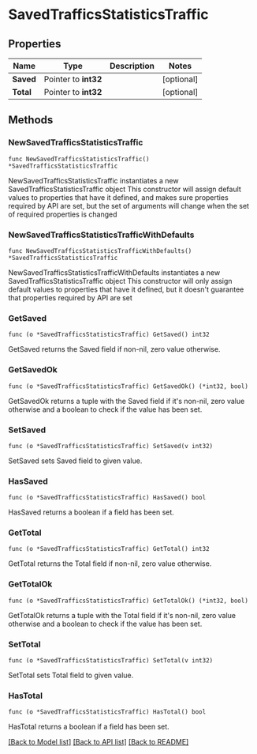 # SavedTrafficsStatisticsTraffic

## Properties

Name | Type | Description | Notes
------------ | ------------- | ------------- | -------------
**Saved** | Pointer to **int32** |  | [optional] 
**Total** | Pointer to **int32** |  | [optional] 

## Methods

### NewSavedTrafficsStatisticsTraffic

`func NewSavedTrafficsStatisticsTraffic() *SavedTrafficsStatisticsTraffic`

NewSavedTrafficsStatisticsTraffic instantiates a new SavedTrafficsStatisticsTraffic object
This constructor will assign default values to properties that have it defined,
and makes sure properties required by API are set, but the set of arguments
will change when the set of required properties is changed

### NewSavedTrafficsStatisticsTrafficWithDefaults

`func NewSavedTrafficsStatisticsTrafficWithDefaults() *SavedTrafficsStatisticsTraffic`

NewSavedTrafficsStatisticsTrafficWithDefaults instantiates a new SavedTrafficsStatisticsTraffic object
This constructor will only assign default values to properties that have it defined,
but it doesn't guarantee that properties required by API are set

### GetSaved

`func (o *SavedTrafficsStatisticsTraffic) GetSaved() int32`

GetSaved returns the Saved field if non-nil, zero value otherwise.

### GetSavedOk

`func (o *SavedTrafficsStatisticsTraffic) GetSavedOk() (*int32, bool)`

GetSavedOk returns a tuple with the Saved field if it's non-nil, zero value otherwise
and a boolean to check if the value has been set.

### SetSaved

`func (o *SavedTrafficsStatisticsTraffic) SetSaved(v int32)`

SetSaved sets Saved field to given value.

### HasSaved

`func (o *SavedTrafficsStatisticsTraffic) HasSaved() bool`

HasSaved returns a boolean if a field has been set.

### GetTotal

`func (o *SavedTrafficsStatisticsTraffic) GetTotal() int32`

GetTotal returns the Total field if non-nil, zero value otherwise.

### GetTotalOk

`func (o *SavedTrafficsStatisticsTraffic) GetTotalOk() (*int32, bool)`

GetTotalOk returns a tuple with the Total field if it's non-nil, zero value otherwise
and a boolean to check if the value has been set.

### SetTotal

`func (o *SavedTrafficsStatisticsTraffic) SetTotal(v int32)`

SetTotal sets Total field to given value.

### HasTotal

`func (o *SavedTrafficsStatisticsTraffic) HasTotal() bool`

HasTotal returns a boolean if a field has been set.


[[Back to Model list]](HOW-TO.md#documentation-for-models) [[Back to API list]](HOW-TO.md#documentation-for-api-endpoints) [[Back to README]](HOW-TO.md)


